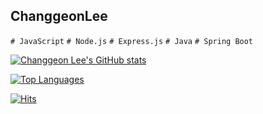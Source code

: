 ## ChanggeonLee

`# JavaScript` `# Node.js` `# Express.js` `# Java`  `# Spring Boot`


[![Changgeon Lee's GitHub stats](https://github-readme-stats.vercel.app/api?username=changgeonlee&show_icons=true&theme=react&hide=issues,contribs)](https://github.com/anuraghazra/github-readme-stats)

[![Top Languages](https://github-readme-stats.vercel.app/api/top-langs/?username=changgeonlee&layout=compact&theme=react&hide=ejs,dockerfile,docker,batchfile)](https://github.com/anuraghazra/github-readme-stats)

[![Hits](https://hits.seeyoufarm.com/api/count/incr/badge.svg?url=https%3A%2F%2Fgithub.com%2FChanggeonLee&count_bg=%2379C83D&title_bg=%23555555&icon=&icon_color=%23E7E7E7&title=hits&edge_flat=false)](https://hits.seeyoufarm.com)
